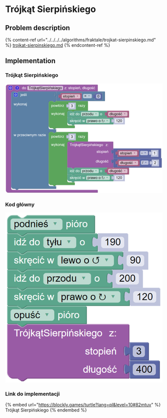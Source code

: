 # Trójkąt Sierpińskiego

## Problem description

{% content-ref url="../../../../algorithms/fraktale/trojkat-sierpinskiego.md" %}
[trojkat-sierpinskiego.md](../../../../algorithms/fraktale/trojkat-sierpinskiego.md)
{% endcontent-ref %}

## Implementation

### Trójkąt Sierpińskiego

![Funkcja rysująca trójkąt Sierpińskiego](<../../../../.gitbook/assets/image (18).png>)

### Kod główny

![Wywołanie funkcji rysującej trójkąt Sierpińskiego](<../../../../.gitbook/assets/image (19).png>)

### Link do implementacji

{% embed url="https://blockly.games/turtle?lang=pl&level=10#82mtuv" %}
Trójkąt Sierpińskiego
{% endembed %}

